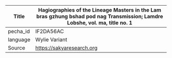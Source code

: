 |Title | Hagiographies of the Lineage Masters in the Lam bras gzhung bshad pod nag Transmission; Lamdre Lobshe, vol. ma, title no. 1 
| --- | --- 
|pecha_id | IF2DA56AC
|language | Wylie Variant
|Source | https://sakyaresearch.org